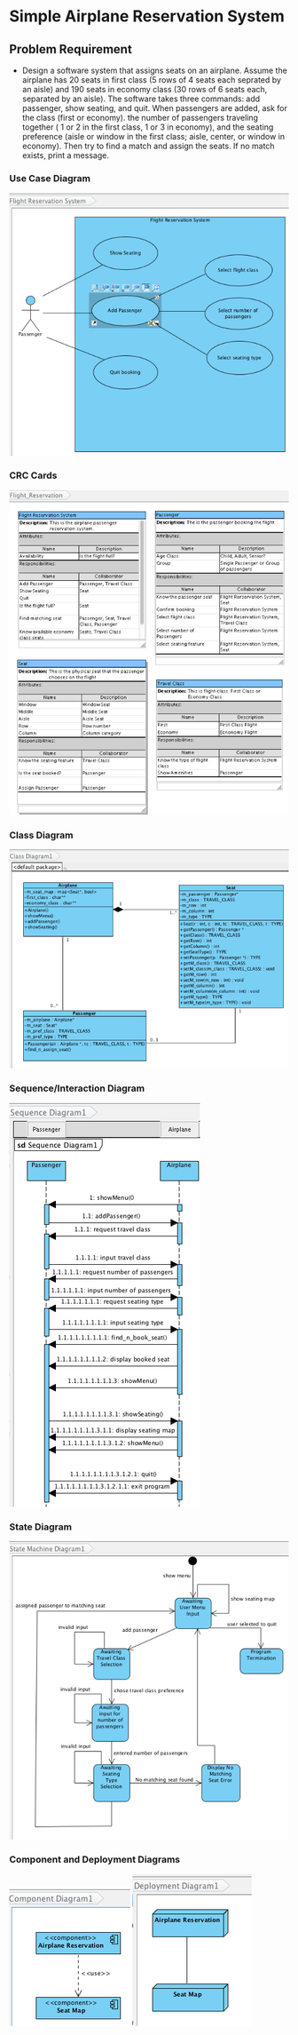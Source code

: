 # Simple Airplane Reservation System

## Problem Requirement
- Design a software system that assigns seats on an airplane. Assume the airplane has 20 seats in first class 
(5 rows of 4 seats each seprated by an aisle) and 190 seats in economy class (30 rows of 6 seats each, separated by an aisle). The
software takes three commands: add passenger, show seating, and quit. When passengers are added, ask for the class (first or economy).
the number of passengers traveling together ( 1 or 2 in the first class, 1 or 3 in economy), and the seating preference (aisle or window
in the first class; aisle, center, or window in economy). Then try to find a match and assign the seats. If no match exists, print a message.

### Use Case Diagram
![Use Case Diagram](https://github.com/vchen02/SimpleAirplaneReservationSystem/blob/master/UseCase.png)

### CRC Cards
![CRC Diagram](https://github.com/vchen02/SimpleAirplaneReservationSystem/blob/master/CRC.png)

### Class Diagram
![Class Diagram](https://github.com/vchen02/SimpleAirplaneReservationSystem/blob/master/ClassDiagram.png)

### Sequence/Interaction Diagram
![Sequence Diagram](https://github.com/vchen02/SimpleAirplaneReservationSystem/blob/master/SequenceDiagram.png)

### State Diagram
![State Diagram](https://github.com/vchen02/SimpleAirplaneReservationSystem/blob/master/StateDiagram.png)

### Component and Deployment Diagrams
![Component Diagram](https://github.com/vchen02/SimpleAirplaneReservationSystem/blob/master/ComponentDiagram.png)
![Deployment Diagram](https://github.com/vchen02/SimpleAirplaneReservationSystem/blob/master/DeploymentDiagram.png)
